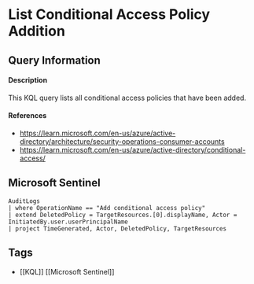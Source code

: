 # List Conditional Access Policy Addition

## Query Information

#### Description
This KQL query lists all conditional access policies that have been added.
#### References
- https://learn.microsoft.com/en-us/azure/active-directory/architecture/security-operations-consumer-accounts
- https://learn.microsoft.com/en-us/azure/active-directory/conditional-access/
## Microsoft Sentinel
```kusto
AuditLogs
| where OperationName == "Add conditional access policy"
| extend DeletedPolicy = TargetResources.[0].displayName, Actor = InitiatedBy.user.userPrincipalName
| project TimeGenerated, Actor, DeletedPolicy, TargetResources
```
## Tags
- [[KQL]] [[Microsoft Sentinel]]